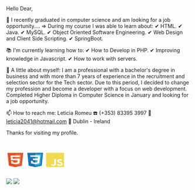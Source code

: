 Hello Dear,

💼 I recently graduated in computer science and am looking for a job opportunity....
    => During my course I was able to learn about:
        ✔ HTML.
        ✔ Java.
        ✔ MySQL.
        ✔ Object Oriented Software Engineering.
        ✔ Web Design and Client Side Scripting.
        ✔ SpringBoot.    
        
📚 I'm currently learning how to:
        ✔ How to Develop in PHP.
        ✔ Improving knowledge in Javascript.
        ✔ How to work with servers.
        
📔 A little about myself:
   I am a professional with a bachelor's degree in business and with more than 7 years of experience in the recruitment and selection sector for the Tech sector. Due to this period, I decided to change my profession and become a developer with a focus on web development. Completed Higher Diploma in Computer Science in January and looking for a job opportunity.
        
📫 How to reach me:
    Leticia Romeu
    ☎️ (+353) 83395 3997
    📧 leticia2041@hotmail.com
    📍 Dublin - Ireland

Thanks for visiting my profile.

##

<div style="display: inline_block"><br>
  <img align="center" alt="Leticia-HTML" height="40" width="50" src="https://raw.githubusercontent.com/devicons/devicon/master/icons/html5/html5-original.svg">
  <img align="center" alt="Leticia-CSS" height="40" width="50" src="https://raw.githubusercontent.com/devicons/devicon/master/icons/css3/css3-original.svg">
  <img align="center" alt="Leticia-Js" height="40" width="50" src="https://raw.githubusercontent.com/devicons/devicon/master/icons/javascript/javascript-plain.svg">
</div>

##

<div>
    <a href="https://www.linkedin.com/in/www.linkedin.com/in/leticia-romeu" target="_blank"><img src="https://img.shields.io/badge/-LinkedIn-%230077B5?style=for-the-badge&logo=linkedin&logoColor=white" target="_blank"></a>
      <a href = "mailto:leticia2041@hotmail.com"><img src="https://img.shields.io/badge/-outlook-%23333?style=for-the-badge&logo=outlook&logoColor=white" target="_blank"></a>

</div>

